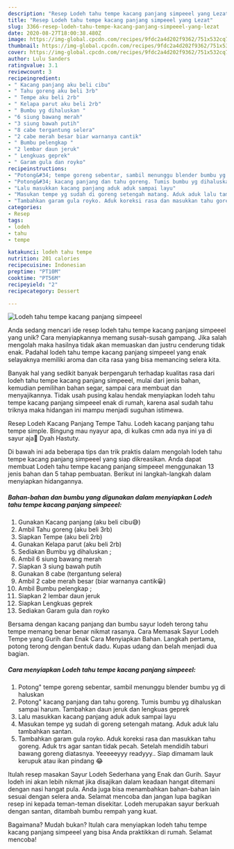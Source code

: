 ```yaml
---
description: "Resep Lodeh tahu tempe kacang panjang simpeeel yang Lezat"
title: "Resep Lodeh tahu tempe kacang panjang simpeeel yang Lezat"
slug: 3366-resep-lodeh-tahu-tempe-kacang-panjang-simpeeel-yang-lezat
date: 2020-08-27T18:00:38.480Z
image: https://img-global.cpcdn.com/recipes/9fdc2a4d202f9362/751x532cq70/lodeh-tahu-tempe-kacang-panjang-simpeeel-foto-resep-utama.jpg
thumbnail: https://img-global.cpcdn.com/recipes/9fdc2a4d202f9362/751x532cq70/lodeh-tahu-tempe-kacang-panjang-simpeeel-foto-resep-utama.jpg
cover: https://img-global.cpcdn.com/recipes/9fdc2a4d202f9362/751x532cq70/lodeh-tahu-tempe-kacang-panjang-simpeeel-foto-resep-utama.jpg
author: Lulu Sanders
ratingvalue: 3.1
reviewcount: 3
recipeingredient:
- " Kacang panjang aku beli cibu"
- " Tahu goreng aku beli 3rb"
- " Tempe aku beli 2rb"
- " Kelapa parut aku beli 2rb"
- " Bumbu yg dihaluskan "
- "6 siung bawang merah"
- "3 siung bawah putih"
- "8 cabe tergantung selera"
- "2 cabe merah besar biar warnanya cantik"
- " Bumbu pelengkap "
- "2 lembar daun jeruk"
- " Lengkuas geprek"
- " Garam gula dan royko"
recipeinstructions:
- "Potong&#34; tempe goreng sebentar, sambil menunggu blender bumbu yg di haluskan"
- "Potong&#34; kacang panjang dan tahu goreng. Tumis bumbu yg dihaluskan sampai harum. Tambahkan daun jeruk dan lengkuas geprek"
- "Lalu masukkan kacang panjang aduk aduk sampai layu"
- "Masukan tempe yg sudah di goreng setengah matang. Aduk aduk lalu tambahkan santan."
- "Tambahkan garam gula royko. Aduk koreksi rasa dan masukkan tahu goreng. Aduk trs agar santan tidak pecah. Setelah mendidih taburi bawang goreng diatasnya. Yeeeeeyyy readyyy.. Siap dimamam lauk kerupuk atau ikan pindang 😂"
categories:
- Resep
tags:
- lodeh
- tahu
- tempe

katakunci: lodeh tahu tempe 
nutrition: 201 calories
recipecuisine: Indonesian
preptime: "PT10M"
cooktime: "PT56M"
recipeyield: "2"
recipecategory: Dessert

---
```



![Lodeh tahu tempe kacang panjang simpeeel](https://img-global.cpcdn.com/recipes/9fdc2a4d202f9362/751x532cq70/lodeh-tahu-tempe-kacang-panjang-simpeeel-foto-resep-utama.jpg)

Anda sedang mencari ide resep lodeh tahu tempe kacang panjang simpeeel yang unik? Cara menyiapkannya memang susah-susah gampang. Jika salah mengolah maka hasilnya tidak akan memuaskan dan justru cenderung tidak enak. Padahal lodeh tahu tempe kacang panjang simpeeel yang enak selayaknya memiliki aroma dan cita rasa yang bisa memancing selera kita.

Banyak hal yang sedikit banyak berpengaruh terhadap kualitas rasa dari lodeh tahu tempe kacang panjang simpeeel, mulai dari jenis bahan, kemudian pemilihan bahan segar, sampai cara membuat dan menyajikannya. Tidak usah pusing kalau hendak menyiapkan lodeh tahu tempe kacang panjang simpeeel enak di rumah, karena asal sudah tahu triknya maka hidangan ini mampu menjadi suguhan istimewa.

Resep Lodeh Kacang Panjang Tempe Tahu. Lodeh kacang panjang tahu tempe simple. Bingung mau nyayur apa, di kulkas cmn ada nya ini ya di sayur aja🥰 Dyah Hastuty.


Di bawah ini ada beberapa tips dan trik praktis dalam mengolah lodeh tahu tempe kacang panjang simpeeel yang siap dikreasikan. Anda dapat membuat Lodeh tahu tempe kacang panjang simpeeel menggunakan 13 jenis bahan dan 5 tahap pembuatan. Berikut ini langkah-langkah dalam menyiapkan hidangannya.

<!--inarticleads1-->

##### Bahan-bahan dan bumbu yang digunakan dalam menyiapkan Lodeh tahu tempe kacang panjang simpeeel:

1. Gunakan  Kacang panjang (aku beli cibu😅)
1. Ambil  Tahu goreng (aku beli 3rb)
1. Siapkan  Tempe (aku beli 2rb)
1. Gunakan  Kelapa parut (aku beli 2rb)
1. Sediakan  Bumbu yg dihaluskan ;
1. Ambil 6 siung bawang merah
1. Siapkan 3 siung bawah putih
1. Gunakan 8 cabe (tergantung selera)
1. Ambil 2 cabe merah besar (biar warnanya cantik😀)
1. Ambil  Bumbu pelengkap ;
1. Siapkan 2 lembar daun jeruk
1. Siapkan  Lengkuas geprek
1. Sediakan  Garam gula dan royko


Bersama dengan kacang panjang dan bumbu sayur lodeh terong tahu tempe memang benar benar nikmat rasanya. Cara Memasak Sayur Lodeh Tempe yang Gurih dan Enak Cara Menyiapkan Bahan. Langkah pertama, potong terong dengan bentuk dadu. Kupas udang dan belah menjadi dua bagian. 

<!--inarticleads2-->

##### Cara menyiapkan Lodeh tahu tempe kacang panjang simpeeel:

1. Potong&#34; tempe goreng sebentar, sambil menunggu blender bumbu yg di haluskan
1. Potong&#34; kacang panjang dan tahu goreng. Tumis bumbu yg dihaluskan sampai harum. Tambahkan daun jeruk dan lengkuas geprek
1. Lalu masukkan kacang panjang aduk aduk sampai layu
1. Masukan tempe yg sudah di goreng setengah matang. Aduk aduk lalu tambahkan santan.
1. Tambahkan garam gula royko. Aduk koreksi rasa dan masukkan tahu goreng. Aduk trs agar santan tidak pecah. Setelah mendidih taburi bawang goreng diatasnya. Yeeeeeyyy readyyy.. Siap dimamam lauk kerupuk atau ikan pindang 😂


Itulah resep masakan Sayur Lodeh Sederhana yang Enak dan Gurih. Sayur lodeh ini akan lebih nikmat jika disajikan dalam keadaan hangat ditemani dengan nasi hangat pula. Anda juga bisa menambahkan bahan-bahan lain sesuai dengan selera anda. Selamat mencoba dan jangan lupa bagikan resep ini kepada teman-teman disekitar. Lodeh merupakan sayur berkuah dengan santan, ditambah bumbu rempah yang kuat. 

Bagaimana? Mudah bukan? Itulah cara menyiapkan lodeh tahu tempe kacang panjang simpeeel yang bisa Anda praktikkan di rumah. Selamat mencoba!
